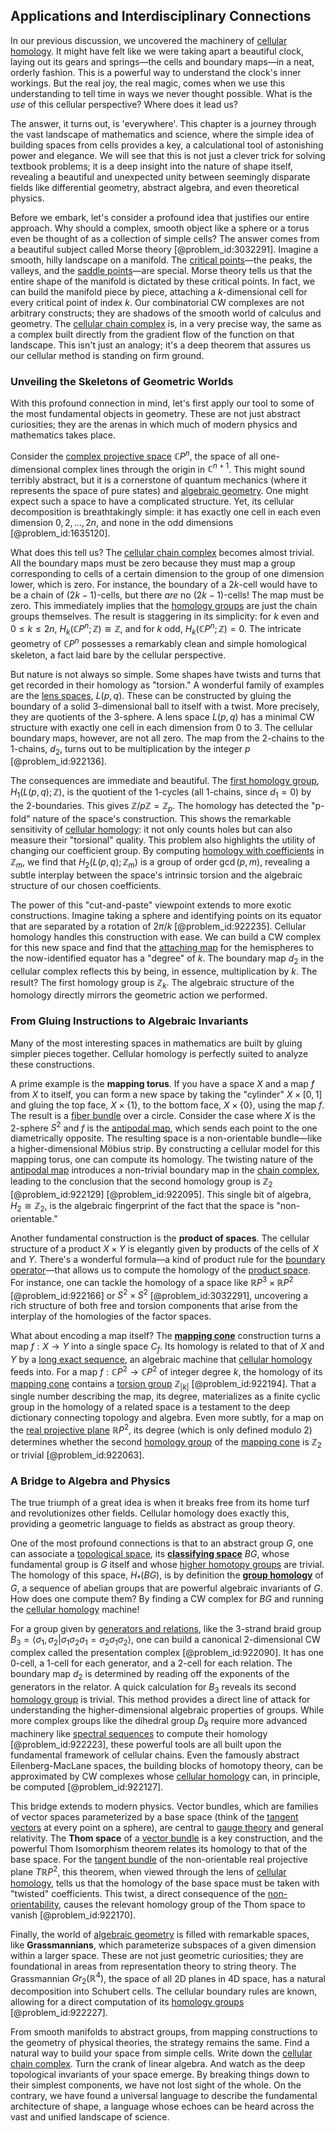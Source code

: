 ## Applications and Interdisciplinary Connections

In our previous discussion, we uncovered the machinery of [cellular homology](@article_id:157370). It might have felt like we were taking apart a beautiful clock, laying out its gears and springs—the cells and boundary maps—in a neat, orderly fashion. This is a powerful way to understand the clock's inner workings. But the real joy, the real magic, comes when we use this understanding to tell time in ways we never thought possible. What is the *use* of this cellular perspective? Where does it lead us?

The answer, it turns out, is 'everywhere'. This chapter is a journey through the vast landscape of mathematics and science, where the simple idea of building spaces from cells provides a key, a calculational tool of astonishing power and elegance. We will see that this is not just a clever trick for solving textbook problems; it is a deep insight into the nature of shape itself, revealing a beautiful and unexpected unity between seemingly disparate fields like differential geometry, abstract algebra, and even theoretical physics.

Before we embark, let's consider a profound idea that justifies our entire approach. Why should a complex, smooth object like a sphere or a torus even be thought of as a collection of simple cells? The answer comes from a beautiful subject called Morse theory [@problem_id:3032291]. Imagine a smooth, hilly landscape on a manifold. The [critical points](@article_id:144159)—the peaks, the valleys, and the [saddle points](@article_id:261833)—are special. Morse theory tells us that the entire shape of the manifold is dictated by these critical points. In fact, we can build the manifold piece by piece, attaching a $k$-dimensional cell for every critical point of index $k$. Our combinatorial CW complexes are not arbitrary constructs; they are shadows of the smooth world of calculus and geometry. The [cellular chain complex](@article_id:159941) is, in a very precise way, the same as a complex built directly from the gradient flow of the function on that landscape. This isn't just an analogy; it's a deep theorem that assures us our cellular method is standing on firm ground.

### Unveiling the Skeletons of Geometric Worlds

With this profound connection in mind, let's first apply our tool to some of the most fundamental objects in geometry. These are not just abstract curiosities; they are the arenas in which much of modern physics and mathematics takes place.

Consider the [complex projective space](@article_id:267908) $\mathbb{C}P^n$, the space of all one-dimensional complex lines through the origin in $\mathbb{C}^{n+1}$. This might sound terribly abstract, but it is a cornerstone of quantum mechanics (where it represents the space of pure states) and [algebraic geometry](@article_id:155806). One might expect such a space to have a complicated structure. Yet, its cellular decomposition is breathtakingly simple: it has exactly one cell in each even dimension $0, 2, \dots, 2n$, and none in the odd dimensions [@problem_id:1635120].

What does this tell us? The [cellular chain complex](@article_id:159941) becomes almost trivial. All the boundary maps must be zero because they must map a group corresponding to cells of a certain dimension to the group of one dimension lower, which is zero. For instance, the boundary of a $2k$-cell would have to be a chain of $(2k-1)$-cells, but there *are* no $(2k-1)$-cells! The map must be zero. This immediately implies that the [homology groups](@article_id:135946) are just the chain groups themselves. The result is staggering in its simplicity: for $k$ even and $0 \le k \le 2n$, $H_k(\mathbb{C}P^n; \mathbb{Z}) \cong \mathbb{Z}$, and for $k$ odd, $H_k(\mathbb{C}P^n; \mathbb{Z}) = 0$. The intricate geometry of $\mathbb{C}P^n$ possesses a remarkably clean and simple homological skeleton, a fact laid bare by the cellular perspective.

But nature is not always so simple. Some shapes have twists and turns that get recorded in their homology as "torsion." A wonderful family of examples are the [lens spaces](@article_id:274211), $L(p,q)$. These can be constructed by gluing the boundary of a solid 3-dimensional ball to itself with a twist. More precisely, they are quotients of the 3-sphere. A lens space $L(p,q)$ has a minimal CW structure with exactly one cell in each dimension from 0 to 3. The cellular boundary maps, however, are not all zero. The map from the 2-chains to the 1-chains, $d_2$, turns out to be multiplication by the integer $p$ [@problem_id:922136].

The consequences are immediate and beautiful. The [first homology group](@article_id:144824), $H_1(L(p,q); \mathbb{Z})$, is the quotient of the 1-cycles (all 1-chains, since $d_1=0$) by the 2-boundaries. This gives $\mathbb{Z}/p\mathbb{Z} = \mathbb{Z}_p$. The homology has detected the "p-fold" nature of the space's construction. This shows the remarkable sensitivity of [cellular homology](@article_id:157370): it not only counts holes but can also measure their "torsional" quality. This problem also highlights the utility of changing our coefficient group. By computing [homology with coefficients](@article_id:156981) in $\mathbb{Z}_m$, we find that $H_2(L(p,q); \mathbb{Z}_m)$ is a group of order $\gcd(p,m)$, revealing a subtle interplay between the space's intrinsic torsion and the algebraic structure of our chosen coefficients.

The power of this "cut-and-paste" viewpoint extends to more exotic constructions. Imagine taking a sphere and identifying points on its equator that are separated by a rotation of $2\pi/k$ [@problem_id:922235]. Cellular homology handles this construction with ease. We can build a CW complex for this new space and find that the [attaching map](@article_id:153358) for the hemispheres to the now-identified equator has a "degree" of $k$. The boundary map $d_2$ in the cellular complex reflects this by being, in essence, multiplication by $k$. The result? The first homology group is $\mathbb{Z}_k$. The algebraic structure of the homology directly mirrors the geometric action we performed.

### From Gluing Instructions to Algebraic Invariants

Many of the most interesting spaces in mathematics are built by gluing simpler pieces together. Cellular homology is perfectly suited to analyze these constructions.

A prime example is the **mapping torus**. If you have a space $X$ and a map $f$ from $X$ to itself, you can form a new space by taking the "cylinder" $X \times [0,1]$ and gluing the top face, $X \times \{1\}$, to the bottom face, $X \times \{0\}$, using the map $f$. The result is a [fiber bundle](@article_id:153282) over a circle. Consider the case where $X$ is the 2-sphere $S^2$ and $f$ is the [antipodal map](@article_id:151281), which sends each point to the one diametrically opposite. The resulting space is a non-orientable bundle—like a higher-dimensional Möbius strip. By constructing a cellular model for this mapping torus, one can compute its homology. The twisting nature of the [antipodal map](@article_id:151281) introduces a non-trivial boundary map in the [chain complex](@article_id:149752), leading to the conclusion that the second homology group is $\mathbb{Z}_2$ [@problem_id:922129] [@problem_id:922095]. This single bit of algebra, $H_2 \cong \mathbb{Z}_2$, is the algebraic fingerprint of the fact that the space is "non-orientable."

Another fundamental construction is the **product of spaces**. The cellular structure of a product $X \times Y$ is elegantly given by products of the cells of $X$ and $Y$. There's a wonderful formula—a kind of product rule for the [boundary operator](@article_id:159722)—that allows us to compute the homology of the [product space](@article_id:151039). For instance, one can tackle the homology of a space like $\mathbb{R}P^3 \times \mathbb{R}P^2$ [@problem_id:922166] or $S^2 \times S^2$ [@problem_id:3032291], uncovering a rich structure of both free and torsion components that arise from the interplay of the homologies of the factor spaces.

What about encoding a map itself? The **[mapping cone](@article_id:260609)** construction turns a map $f: X \to Y$ into a single space $C_f$. Its homology is related to that of $X$ and $Y$ by a [long exact sequence](@article_id:152944), an algebraic machine that [cellular homology](@article_id:157370) feeds into. For a map $f: \mathbb{C}P^2 \to \mathbb{C}P^2$ of integer degree $k$, the homology of its [mapping cone](@article_id:260609) contains a [torsion group](@article_id:144293) $\mathbb{Z}_{|k|}$ [@problem_id:922194]. That a single number describing the map, its degree, materializes as a finite cyclic group in the homology of a related space is a testament to the deep dictionary connecting topology and algebra. Even more subtly, for a map on the [real projective plane](@article_id:149870) $\mathbb{R}P^2$, its degree (which is only defined modulo 2) determines whether the second [homology group](@article_id:144585) of the [mapping cone](@article_id:260609) is $\mathbb{Z}_2$ or trivial [@problem_id:922063].

### A Bridge to Algebra and Physics

The true triumph of a great idea is when it breaks free from its home turf and revolutionizes other fields. Cellular homology does exactly this, providing a geometric language to fields as abstract as group theory.

One of the most profound connections is that to an abstract group $G$, one can associate a [topological space](@article_id:148671), its **[classifying space](@article_id:151127)** $BG$, whose fundamental group is $G$ itself and whose [higher homotopy groups](@article_id:159194) are trivial. The homology of this space, $H_*(BG)$, is by definition the **[group homology](@article_id:159208)** of $G$, a sequence of abelian groups that are powerful algebraic invariants of $G$. How does one compute them? By finding a CW complex for $BG$ and running the [cellular homology](@article_id:157370) machine!

For a group given by [generators and relations](@article_id:139933), like the 3-strand braid group $B_3 = \langle \sigma_1, \sigma_2 | \sigma_1 \sigma_2 \sigma_1 = \sigma_2 \sigma_1 \sigma_2 \rangle$, one can build a canonical 2-dimensional CW complex called the presentation complex [@problem_id:922090]. It has one 0-cell, a 1-cell for each generator, and a 2-cell for each relation. The boundary map $d_2$ is determined by reading off the exponents of the generators in the relator. A quick calculation for $B_3$ reveals its second [homology group](@article_id:144585) is trivial. This method provides a direct line of attack for understanding the higher-dimensional algebraic properties of groups. While more complex groups like the dihedral group $D_8$ require more advanced machinery like [spectral sequences](@article_id:158132) to compute their homology [@problem_id:922223], these powerful tools are all built upon the fundamental framework of cellular chains. Even the famously abstract Eilenberg-MacLane spaces, the building blocks of homotopy theory, can be approximated by CW complexes whose [cellular homology](@article_id:157370) can, in principle, be computed [@problem_id:922127].

This bridge extends to modern physics. Vector bundles, which are families of vector spaces parameterized by a base space (think of the [tangent vectors](@article_id:265000) at every point on a sphere), are central to [gauge theory](@article_id:142498) and general relativity. The **Thom space** of a [vector bundle](@article_id:157099) is a key construction, and the powerful Thom Isomorphism theorem relates its homology to that of the base space. For the [tangent bundle](@article_id:160800) of the non-orientable real projective plane $T\mathbb{R}P^2$, this theorem, when viewed through the lens of [cellular homology](@article_id:157370), tells us that the homology of the base space must be taken with "twisted" coefficients. This twist, a direct consequence of the [non-orientability](@article_id:154603), causes the relevant homology group of the Thom space to vanish [@problem_id:922170].

Finally, the world of [algebraic geometry](@article_id:155806) is filled with remarkable spaces, like **Grassmannians**, which parameterize subspaces of a given dimension within a larger space. These are not just geometric curiosities; they are foundational in areas from representation theory to string theory. The Grassmannian $Gr_2(\mathbb{R}^4)$, the space of all 2D planes in 4D space, has a natural decomposition into Schubert cells. The cellular boundary rules are known, allowing for a direct computation of its [homology groups](@article_id:135946) [@problem_id:922227].

From smooth manifolds to abstract groups, from mapping constructions to the geometry of physical theories, the strategy remains the same. Find a natural way to build your space from simple cells. Write down the [cellular chain complex](@article_id:159941). Turn the crank of linear algebra. And watch as the deep topological invariants of your space emerge. By breaking things down to their simplest components, we have not lost sight of the whole. On the contrary, we have found a universal language to describe the fundamental architecture of shape, a language whose echoes can be heard across the vast and unified landscape of science.